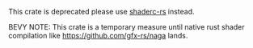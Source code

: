 This crate is deprecated please use [shaderc-rs](https://github.com/google/shaderc-rs) instead.


BEVY NOTE: This crate is a temporary measure until native rust shader compilation like https://github.com/gfx-rs/naga lands.

